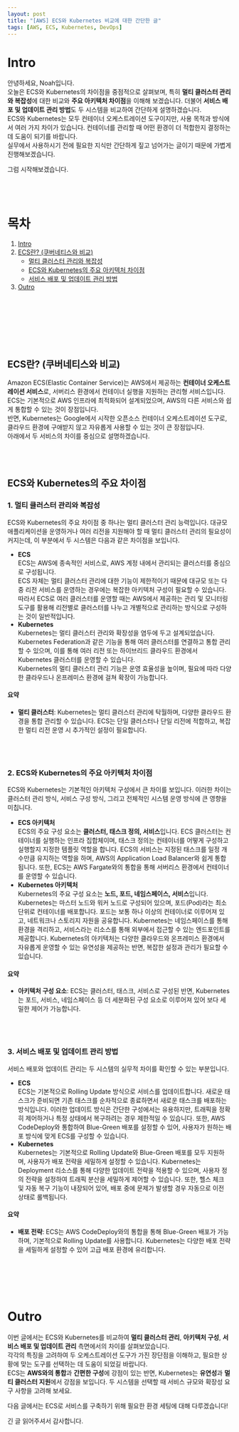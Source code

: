 ```yaml
---
layout: post
title: "[AWS] ECS와 Kubernetes 비교에 대한 간단한 글"
tags: [AWS, ECS, Kubernetes, DevOps]
---
```


# Intro
안녕하세요, Noah입니다.<br/>
오늘은 ECS와 Kubernetes의 차이점을 중점적으로 살펴보며, 특히 **멀티 클러스터 관리와 복잡성**에 대한 비교와 **주요 아키텍처 차이점**을 이해해 보겠습니다. 더불어 **서비스 배포 및 업데이트 관리 방법**도 두 시스템을 비교하여 간단하게 설명하겠습니다.<br/>
ECS와 Kubernetes는 모두 컨테이너 오케스트레이션 도구이지만, 사용 목적과 방식에서 여러 가지 차이가 있습니다. 컨테이너를 관리할 때 어떤 환경이 더 적합한지 결정하는 데 도움이 되기를 바랍니다.<br/>
실무에서 사용하시기 전에 필요한 지식만 간단하게 짚고 넘어가는 글이기 때문에 가볍게 진행해보겠습니다.

그럼 시작해보겠습니다.
<br/><br/><br/><br/>

# 목차
1. [Intro](https://www.notion.so/2024-11-1-134c7f0b0a68806091c0db5506444982?pvs=21)
2. [ECS란? (쿠버네티스와 비교)](https://www.notion.so/2024-11-1-134c7f0b0a68806091c0db5506444982?pvs=21)
   - [멀티 클러스터 관리와 복잡성](https://www.notion.so/2024-11-1-134c7f0b0a68806091c0db5506444982?pvs=21)
   - [ECS와 Kubernetes의 주요 아키텍처 차이점](https://www.notion.so/2024-11-1-134c7f0b0a68806091c0db5506444982?pvs=21)
   - [서비스 배포 및 업데이트 관리 방법](https://www.notion.so/2024-11-1-134c7f0b0a68806091c0db5506444982?pvs=21)
3. [Outro](https://www.notion.so/2024-11-1-134c7f0b0a68806091c0db5506444982?pvs=21)<br/><br/><br/><br/>
<br/><br/><br/><br/>


## ECS란? (쿠버네티스와 비교)
Amazon ECS(Elastic Container Service)는 AWS에서 제공하는 **컨테이너 오케스트레이션 서비스**로, 서버리스 환경에서 컨테이너 실행을 지원하는 관리형 서비스입니다. ECS는 기본적으로 AWS 인프라에 최적화되어 설계되었으며, AWS의 다른 서비스와 쉽게 통합할 수 있는 것이 장점입니다.<br/>
반면, Kubernetes는 Google에서 시작한 오픈소스 컨테이너 오케스트레이션 도구로, 클라우드 환경에 구애받지 않고 자유롭게 사용할 수 있는 것이 큰 장점입니다.<br/>
아래에서 두 서비스의 차이를 중심으로 설명하겠습니다.
<br/><br/><br/><br/>

## ECS와 Kubernetes의 주요 차이점
### 1. 멀티 클러스터 관리와 복잡성
ECS와 Kubernetes의 주요 차이점 중 하나는 멀티 클러스터 관리 능력입니다. 대규모 애플리케이션을 운영하거나 여러 리전을 지원해야 할 때 멀티 클러스터 관리의 필요성이 커지는데, 이 부분에서 두 시스템은 다음과 같은 차이점을 보입니다.

- **ECS**<br/>ECS는 AWS에 종속적인 서비스로, AWS 계정 내에서 관리되는 클러스터를 중심으로 구성됩니다.<br/>ECS 자체는 멀티 클러스터 관리에 대한 기능이 제한적이기 때문에 대규모 또는 다중 리전 서비스를 운영하는 경우에는 복잡한 아키텍처 구성이 필요할 수 있습니다.<br/>따라서 ECS로 여러 클러스터를 운영할 때는 AWS에서 제공하는 관리 및 모니터링 도구를 활용해 리전별로 클러스터를 나누고 개별적으로 관리하는 방식으로 구성하는 것이 일반적입니다.
- **Kubernetes**<br/>Kubernetes는 멀티 클러스터 관리와 확장성을 염두에 두고 설계되었습니다.<br/>Kubernetes Federation과 같은 기능을 통해 여러 클러스터를 연결하고 통합 관리할 수 있으며, 이를 통해 여러 리전 또는 하이브리드 클라우드 환경에서 Kubernetes 클러스터를 운영할 수 있습니다.<br/>Kubernetes의 멀티 클러스터 관리 기능은 운영 효율성을 높이며, 필요에 따라 다양한 클라우드나 온프레미스 환경에 걸쳐 확장이 가능합니다.

#### 요약
- **멀티 클러스터**: Kubernetes는 멀티 클러스터 관리에 탁월하며, 다양한 클라우드 환경을 통합 관리할 수 있습니다. ECS는 단일 클러스터나 단일 리전에 적합하고, 복잡한 멀티 리전 운영 시 추가적인 설정이 필요합니다.<br/><br/>
<br/><br/>

### 2. ECS와 Kubernetes의 주요 아키텍처 차이점
ECS와 Kubernetes는 기본적인 아키텍처 구성에서 큰 차이를 보입니다. 이러한 차이는 클러스터 관리 방식, 서비스 구성 방식, 그리고 전체적인 시스템 운영 방식에 큰 영향을 미칩니다.

- **ECS 아키텍처**<br/>ECS의 주요 구성 요소는 **클러스터, 태스크 정의, 서비스**입니다. ECS 클러스터는 컨테이너를 실행하는 인프라 집합체이며, 태스크 정의는 컨테이너를 어떻게 구성하고 실행할지 지정한 템플릿 역할을 합니다. ECS의 서비스는 지정된 태스크를 일정 개수만큼 유지하는 역할을 하며, AWS의 Application Load Balancer와 쉽게 통합됩니다. 또한, ECS는 AWS Fargate와의 통합을 통해 서버리스 환경에서 컨테이너를 운영할 수 있습니다.
- **Kubernetes 아키텍처**<br/>Kubernetes의 주요 구성 요소는 **노드, 포드, 네임스페이스, 서비스**입니다. Kubernetes는 마스터 노드와 워커 노드로 구성되어 있으며, 포드(Pod)라는 최소 단위로 컨테이너를 배포합니다. 포드는 보통 하나 이상의 컨테이너로 이루어져 있고, 네트워크나 스토리지 자원을 공유합니다. Kubernetes는 네임스페이스를 통해 환경을 격리하고, 서비스라는 리소스를 통해 외부에서 접근할 수 있는 엔드포인트를 제공합니다. Kubernetes의 아키텍처는 다양한 클라우드와 온프레미스 환경에서 자유롭게 운영할 수 있는 유연성을 제공하는 반면, 복잡한 설정과 관리가 필요할 수 있습니다.

#### 요약
- **아키텍처 구성 요소**: ECS는 클러스터, 태스크, 서비스로 구성된 반면, Kubernetes는 포드, 서비스, 네임스페이스 등 더 세분화된 구성 요소로 이루어져 있어 보다 세밀한 제어가 가능합니다.<br/><br/>
<br/><br/>

### 3. 서비스 배포 및 업데이트 관리 방법
서비스 배포와 업데이트 관리는 두 시스템의 실무적 차이를 확인할 수 있는 부분입니다.

- **ECS**<br/>ECS는 기본적으로 Rolling Update 방식으로 서비스를 업데이트합니다. 새로운 태스크가 준비되면 기존 태스크를 순차적으로 종료하면서 새로운 태스크를 배포하는 방식입니다. 이러한 업데이트 방식은 간단한 구성에서는 유용하지만, 트래픽을 정확히 제어하거나 특정 상태에서 복구하려는 경우 제한적일 수 있습니다. 또한, AWS CodeDeploy와 통합하여 Blue-Green 배포를 설정할 수 있어, 사용자가 원하는 배포 방식에 맞게 ECS를 구성할 수 있습니다.
- **Kubernetes**<br/>Kubernetes는 기본적으로 Rolling Update와 Blue-Green 배포를 모두 지원하며, 사용자가 배포 전략을 세밀하게 설정할 수 있습니다. Kubernetes는 Deployment 리소스를 통해 다양한 업데이트 전략을 적용할 수 있으며, 사용자 정의 전략을 설정하여 트래픽 분산을 세밀하게 제어할 수 있습니다. 또한, 헬스 체크 및 자동 복구 기능이 내장되어 있어, 배포 중에 문제가 발생할 경우 자동으로 이전 상태로 롤백됩니다.

#### 요약
- **배포 전략**: ECS는 AWS CodeDeploy와의 통합을 통해 Blue-Green 배포가 가능하며, 기본적으로 Rolling Update를 사용합니다. Kubernetes는 다양한 배포 전략을 세밀하게 설정할 수 있어 고급 배포 환경에 유리합니다.<br/><br/>
<br/><br/><br/><br/>

# Outro
이번 글에서는 ECS와 Kubernetes를 비교하여 **멀티 클러스터 관리**, **아키텍처 구성**, **서비스 배포 및 업데이트 관리** 측면에서의 차이를 살펴보았습니다.<br/>
각각의 특징을 고려하여 두 오케스트레이션 도구가 가진 장단점을 이해하고, 필요한 상황에 맞는 도구를 선택하는 데 도움이 되었길 바랍니다.<br/>
ECS는 **AWS와의 통합**과 **간편한 구성**에 강점이 있는 반면, Kubernetes는 **유연성**과 **멀티 클러스터 지원**에서 강점을 보입니다. 두 시스템을 선택할 때 서비스 규모와 확장성 요구 사항을 고려해 보세요.

다음 글에서는 ECS로 서비스를 구축하기 위해 필요한 환경 세팅에 대해 다루겠습니다!

긴 글 읽어주셔서 감사합니다.
